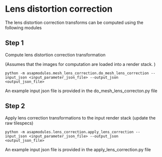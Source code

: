 
# Lens distortion correction

The lens distortion correction transforms can be computed using the following modules

## Step 1

Compute lens distortion correction transformation

(Assumes that the images for computation are loaded into a render stack. )

```
python -m asapmodules.mesh_lens_correction.do_mesh_lens_correction --input_json <input_parameter_json_file> --output_json <output_json_file>
```

An example input json file is provided in the do_mesh_lens_correcton.py file

## Step 2

Apply lens correction transformations to the input render stack (update the raw tilespecs)

```
python -m asapmodules.lens_correction.apply_lens_correction --input_json <input_parameter_json_file> --output_json <output_json_file>
```

An example input json file is provided in the apply_lens_correction.py file


